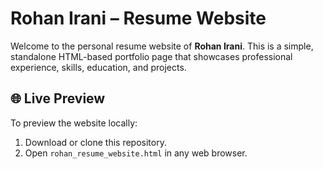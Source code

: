 # Rohan Irani – Resume Website

Welcome to the personal resume website of **Rohan Irani**. This is a simple, standalone HTML-based portfolio page that showcases professional experience, skills, education, and projects.

## 🌐 Live Preview

To preview the website locally:

1. Download or clone this repository.
2. Open `rohan_resume_website.html` in any web browser.

